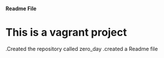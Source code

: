 **Readme File**
# This is a vagrant project 
.Created the repository called zero_day
.created a Readme file
